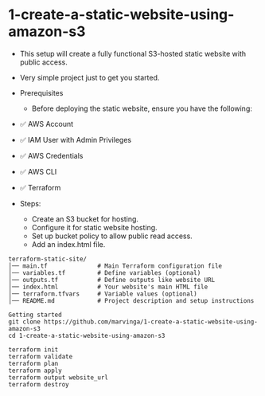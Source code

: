 # 1-create-a-static-website-using-amazon-s3

- This setup will create a fully functional S3-hosted static website with public access.
- Very simple project just to get you started. 

- Prerequisites
    - Before deploying the static website, ensure you have the following:

- ✅ AWS Account 
- ✅ IAM User with Admin Privileges 
- ✅ AWS Credentials
- ✅ AWS CLI 
- ✅ Terraform 

- Steps:
    - Create an S3 bucket for hosting.
    - Configure it for static website hosting.
    - Set up bucket policy to allow public read access.
    - Add an index.html file.

```
terraform-static-site/
│── main.tf              # Main Terraform configuration file
│── variables.tf         # Define variables (optional)
│── outputs.tf           # Define outputs like website URL
│── index.html           # Your website's main HTML file
│── terraform.tfvars     # Variable values (optional)
│── README.md            # Project description and setup instructions
```

```
Getting started
git clone https://github.com/marvinga/1-create-a-static-website-using-amazon-s3
cd 1-create-a-static-website-using-amazon-s3

terraform init
terraform validate
terraform plan
terraform apply
terraform output website_url
terraform destroy
```




